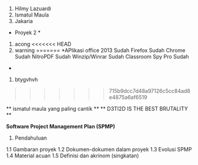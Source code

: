 1. Hilmy Lazuardi
1. Ismatul Maula
1. Jakaria
* Proyek 2 *

1. acong
<<<<<<< HEAD
1. warning
=======
*APlikasi
office 2013 Sudah
Firefox  Sudah
Chrome Sudah
NitroPDF Sudah
Winzip/Winrar Sudah
Classroom Spy Pro Sudah
*
1. btygvhvh

>>>>>>> 715b9dcc7d48a97126c5cc84ad8e4875a6af6519


** ismatul maula yang paling cantik **
** D3TI2D IS THE BEST BRUTALITY **

**Software Project Management Plan (SPMP)**

1. Pendahuluan

1.1 Gambaran proyek
1.2 Dokumen-dokumen dalam proyek
1.3 Evolusi SPMP
1.4 Material acuan
1.5 Definisi dan akrinom (singkatan)